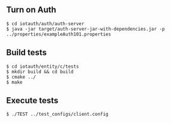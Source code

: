 ## Turn on Auth

```
$ cd iotauth/auth/auth-server
$ java -jar target/auth-server-jar-with-dependencies.jar -p ../properties/exampleAuth101.properties
```

## Build tests
```
$ cd iotauth/entity/c/tests
$ mkdir build && cd build
$ cmake ../
$ make
```

## Execute tests
```
$ ./TEST ../test_configs/client.config
```